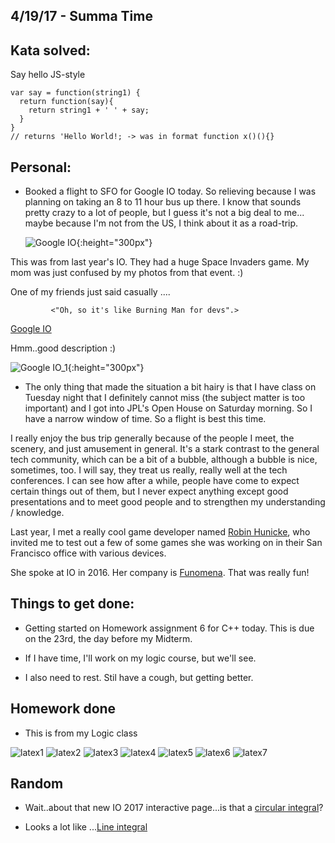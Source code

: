 ## 4/19/17 - Summa Time

## Kata solved:

Say hello JS-style

```
var say = function(string1) {
  return function(say){
    return string1 + ' ' + say;
  }
}
// returns 'Hello World!; -> was in format function x()(){}
```

## Personal: 

- Booked a flight to SFO for Google IO today. So relieving because
  I was planning on taking an 8 to 11 hour bus up there. I know that sounds
  pretty crazy to a lot of people, but I guess it's not a big deal to me...
  maybe because I'm not from the US, I think about it as a road-trip.
  
  ![Google IO](/images/io1.png){:height="300px"} 
  
This was from last year's IO. They had a huge Space Invaders game.
My mom was just confused by my photos from that event.  :)

One of my friends just said casually ....

             <"Oh, so it's like Burning Man for devs".> 
             
[Google IO](https://events.google.com/io/)
               

Hmm..good description :)


![Google IO_1](/images/io2.png){:height="300px"} 
  
 - The only thing that made the situation a bit hairy is that I have class
  on Tuesday night that I definitely cannot miss (the subject matter is too
  important) and I got into JPL's Open House on Saturday morning. 
  So I have a narrow window of time. So a flight is best this time.
  
  I really enjoy the bus trip generally because of the people I meet, 
  the scenery, and just amusement in general. It's a stark contrast
  to the general tech community, which can be a bit of a bubble, 
  although a bubble is nice, sometimes, too. I will say, they treat
  us really, really well at the tech conferences. I can see how after 
  a while, people have come to expect certain things out of them,
  but I never expect anything except good presentations and to meet
  good people and to strengthen my understanding / knowledge. 
  
  Last year, I met a really cool game developer
  named [Robin Hunicke](https://en.wikipedia.org/wiki/Robin_Hunicke),
  who invited me to test out a few of some games she was working on in their 
  San Francisco office with various devices. 
  
  She spoke at IO in 2016. 
  Her company is [Funomena](http://www.funomena.com/).
  That was really fun!
  
## Things to get done:

- Getting started on Homework assignment 6 for C++ today. 
  This is due on the 23rd, the day before my Midterm. 
  
- If I have time, I'll work on my logic course, but we'll see. 

- I also need to rest. Stil have a cough, but getting better.

## Homework done

- This is from my Logic class 

![latex1](/images/latex_001.png)
![latex2](/images/latex_002.png)
![latex3](/images/latex_003.png)
![latex4](/images/latex_004.png)
![latex5](/images/latex_005.png) 
![latex6](/images/latex_006.png)
![latex7](/images/latex_007.png)


## Random 
- Wait..about that new IO 2017 interactive page...is that a [circular integral](https://physics.stackexchange.com/questions/38578/what-does-an-integral-symbol-with-a-circle-mean)?

- Looks a lot like ...[Line integral](https://upload.wikimedia.org/wikipedia/commons/b/b0/Line_integral_of_vector_field.gif)

